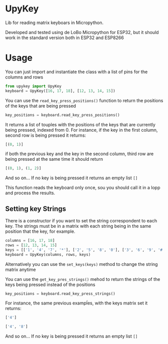 # UpyKey
Lib for reading matrix keyboars in Micropython.

Developed and tested using de LoBo Micropython for ESP32, but it should work in the standard version both in ESP32 and ESP8266

# Usage
You can just import and instantiate the class with a list of pins for the columns and rows
```python
from upykey import UpyKey
keyboard = UpyKey([16, 17, 18], [12, 13, 14, 15])
```
You can use the `read_key_press_positions()` function to return the positions of the keys that are being pressed
```python
key_positions = keyboard.read_key_press_positions()
```
It returns a list of touples with the positions of the keys that are currently being pressed, indexed from 0.
For instance, if the key in the first column, second row is being pressed it returns:
```python
[(0, 1)]
```
if both the previous key and the key in the second column, third row are being pressed at the same time it should return
```python
[(0, 1), (1, 2)]
```
And so on...
If no key is being pressed it returns an empty list `[]`

This function reads the keyboard only once, sou you should call it in a lopp and process the results.

## Setting key Strings
There is a constructor if you want to set the string correspondent to each key.
The strings must be in a matrix with each string being in the same position that the key, for example.
```python
columns = [16, 17, 18]
rows = [12, 13, 14, 15]
keys = [['1', '4', '7', '*'], ['2', '5', '8', '0'], ['3', '6', '9', '#']]
keyboard = UpyKey(columns, rows, keys)
```
Alternatively you can use the `set_keys(keys)` method to change the string matrix anytime

You can use the `get_key_pres_strings()` mehod to return the strings of the keys being pressed instead of the positions

```python
key_positions = keyboard.read_key_press_strings()
```
For instance, the same previous exampĺes, with the keys matrix set it returns:
```python
['4']
```
```python
['4', '8']
```
And so on...
If no key is being pressed it returns an empty list `[]`

